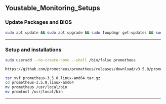 ## Youstable_Monitoring_Setups

### Update Packages and BIOS

```bash
sudo apt update && sudo apt upgrade && sudo fwupdmgr get-updates && sudo fwupdmgr update
```
------------------------

### Setup and installations
```bash
sudo useradd --no-create-home --shell /bin/false prometheus
```
```bash
https://github.com/prometheus/prometheus/releases/download/v3.5.0/prometheus-3.5.0.linux-amd64.tar.gz
```
```bash
tar xvf prometheus-3.5.0.linux-amd64.tar.gz
cd prometheus-3.5.0.linux-amd64
mv prometheus /usr/local/bin
mv promtool /usr/local/bin
```
------------------------

